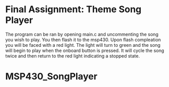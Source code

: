 # Final Assignment: Theme Song Player

The program can be ran by opening main.c and uncommenting the song you wish to play. You then flash it to the msp430. Upon flash compleation you will be faced with a red light. The light will turn to green and the song will begin to play when the onboard button is pressed. It will cycle the song twice and then return to the red light indicating a stopped state. 



# MSP430_SongPlayer
